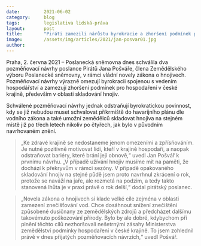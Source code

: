 ```yaml
---
date:         2021-06-02
category:     blog
tags:         legislativa lidská-práva
layout:       post
title:        "Piráti zamezili nárůstu byrokracie a zhoršení podmínek pro hospodaření v české krajině"
image:        /assets/img/articles/2021/jan-posvar01.jpg
author:       
---
```


 

Praha, 2. června 2021 – Poslanecká sněmovna dnes schválila dva pozměňovací návrhy poslance Pirátů Jana Pošváře, člena Zemědělského výboru Poslanecké sněmovny, v rámci vládní novely zákona o hnojivech. Pozměňovací návrhy výrazně omezují byrokracii spojenou s vedením hospodářství a zamezují zhoršení podmínek pro hospodaření v české krajině, především v oblasti skladování hnojiv. 

Schválené pozměňovací návrhy jednak odstraňují byrokratickou povinnost, kdy se již nebudou muset schvalovat příkrmiště do havarijního plánu dle vodního zákona a také umožní zemědělců skladovat hnojiva na stejném místě již po třech letech nikoliv po čtyřech, jak bylo v původním navrhovaném znění. 

> „Ke zdravé krajině se nedostaneme jenom omezeními a zpřísňováním. Je nutné pozitivně motivovat lidi, kteří v krajině hospodaří, a naopak odstraňovat bariéry, které brání její obnově,“ uvedl Jan Pošvář k prvnímu návrhu. „V případě užívání hnojiv musíme mít na paměti, že dochází k překryvům v rámci sezóny. V případě opakovaného skladování hnojiv na stejné půdě jsem proto navrhnul zkrácení o rok, protože se naváží na jaře, ale rozmetá na podzim, a tedy takto stanovená lhůta je v praxi právě o rok delší,“ dodal pirátský poslanec.

> „Novela zákona o hnojivech si klade velké cíle zejména v oblasti zamezení znečišťování vod. Chce dosáhnout snížení znečištění způsobené dusičnany ze zemědělských zdrojů a předcházet dalšímu takovémuto poškozování přírody. Bylo by ale dobré, kdybychom při plnění těchto cílů nezhoršovali nešetrnými zásahy Ministerstva zemědělství podmínky hospodaření v české krajině. To jsem zohlednil právě v dnes přijatých pozměňovacích návrzích,“ uvedl Pošvář.

